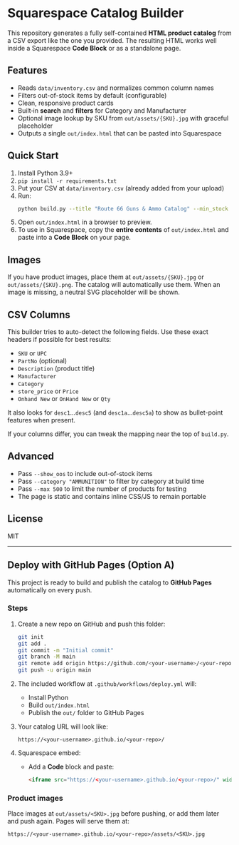 # Squarespace Catalog Builder

This repository generates a fully self-contained **HTML product catalog** from a CSV export like the one you provided. The resulting HTML works well inside a Squarespace **Code Block** or as a standalone page.

## Features
- Reads `data/inventory.csv` and normalizes common column names
- Filters out-of-stock items by default (configurable)
- Clean, responsive product cards
- Built‑in **search** and **filters** for Category and Manufacturer
- Optional image lookup by SKU from `out/assets/{SKU}.jpg` with graceful placeholder
- Outputs a single `out/index.html` that can be pasted into Squarespace

## Quick Start
1. Install Python 3.9+
2. `pip install -r requirements.txt`
3. Put your CSV at `data/inventory.csv` (already added from your upload)
4. Run:
   ```bash
   python build.py --title "Route 66 Guns & Ammo Catalog" --min_stock 1
   ```
5. Open `out/index.html` in a browser to preview.
6. To use in Squarespace, copy the **entire contents** of `out/index.html` and paste into a **Code Block** on your page.

## Images
If you have product images, place them at `out/assets/{SKU}.jpg` or `out/assets/{SKU}.png`. The catalog will automatically use them. When an image is missing, a neutral SVG placeholder will be shown.

## CSV Columns
This builder tries to auto-detect the following fields. Use these exact headers if possible for best results:
- `SKU` or `UPC`
- `PartNo` (optional)
- `Description` (product title)
- `Manufacturer`
- `Category`
- `store_price` or `Price`
- `Onhand New` or `OnHand New` or `Qty`

It also looks for `desc1`…`desc5` (and `desc1a`…`desc5a`) to show as bullet-point features when present.

If your columns differ, you can tweak the mapping near the top of `build.py`.

## Advanced
- Pass `--show_oos` to include out-of-stock items
- Pass `--category "AMMUNITION"` to filter by category at build time
- Pass `--max 500` to limit the number of products for testing
- The page is static and contains inline CSS/JS to remain portable

## License
MIT


---

## Deploy with GitHub Pages (Option A)

This project is ready to build and publish the catalog to **GitHub Pages** automatically on every push.

### Steps
1. Create a new repo on GitHub and push this folder:
   ```bash
   git init
   git add .
   git commit -m "Initial commit"
   git branch -M main
   git remote add origin https://github.com/<your-username>/<your-repo>.git
   git push -u origin main
   ```

2. The included workflow at `.github/workflows/deploy.yml` will:
   - Install Python
   - Build `out/index.html`
   - Publish the `out/` folder to GitHub Pages

3. Your catalog URL will look like:
   ```
   https://<your-username>.github.io/<your-repo>/
   ```

4. Squarespace embed:
   - Add a **Code** block and paste:
     ```html
     <iframe src="https://<your-username>.github.io/<your-repo>/" width="100%" height="2400" style="border:0;"></iframe>
     ```

### Product images
Place images at `out/assets/<SKU>.jpg` before pushing, or add them later and push again. Pages will serve them at:
```
https://<your-username>.github.io/<your-repo>/assets/<SKU>.jpg
```
